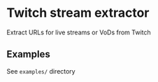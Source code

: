 # Twitch stream extractor

Extract URLs for live streams or VoDs from Twitch

## Examples

See `examples/` directory
